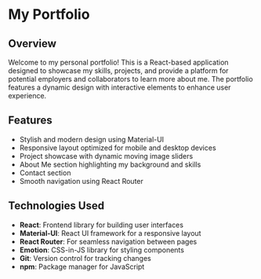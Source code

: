 # My Portfolio

## Overview

Welcome to my personal portfolio! This is a React-based application designed to showcase my skills, projects, and provide a platform for potential employers and collaborators to learn more about me. The portfolio features a dynamic design with interactive elements to enhance user experience.


## Features

- Stylish and modern design using Material-UI
- Responsive layout optimized for mobile and desktop devices
- Project showcase with dynamic moving image sliders
- About Me section highlighting my background and skills
- Contact section 
- Smooth navigation using React Router

## Technologies Used

- **React**: Frontend library for building user interfaces
- **Material-UI**: React UI framework for a responsive layout
- **React Router**: For seamless navigation between pages
- **Emotion**: CSS-in-JS library for styling components
- **Git**: Version control for tracking changes
- **npm**: Package manager for JavaScript

